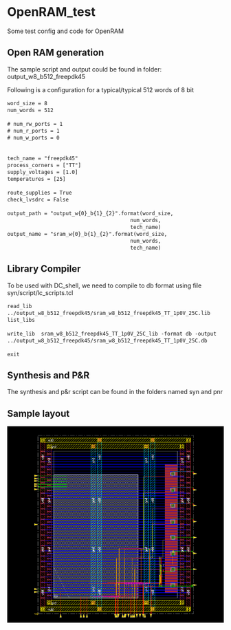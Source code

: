 # OpenRAM_test
Some test config and code for OpenRAM


Open RAM generation
------------------

The sample script and output could be found in folder:
output_w8_b512_freepdk45

Following is a configuration for a typical/typical 512  words of 8 bit

```
word_size = 8
num_words = 512

# num_rw_ports = 1
# num_r_ports = 1
# num_w_ports = 0


tech_name = "freepdk45"
process_corners = ["TT"]
supply_voltages = [1.0]
temperatures = [25]

route_supplies = True
check_lvsdrc = False

output_path = "output_w{0}_b{1}_{2}".format(word_size,
                                        num_words,
                                        tech_name)
output_name = "sram_w{0}_b{1}_{2}".format(word_size,
                                        num_words,
                                        tech_name)

```


Library Compiler
---------------

To be used with DC_shell, we need to compile to db format using file syn/script/lc_scripts.tcl

```
read_lib ../output_w8_b512_freepdk45/sram_w8_b512_freepdk45_TT_1p0V_25C.lib
list_libs

write_lib  sram_w8_b512_freepdk45_TT_1p0V_25C_lib -format db -output ../output_w8_b512_freepdk45/sram_w8_b512_freepdk45_TT_1p0V_25C.db

exit

```

Synthesis and P&R
----

The synthesis and p&r script can be found in the folders named syn  and pnr


Sample layout
----

![alt text](layout.gif)
